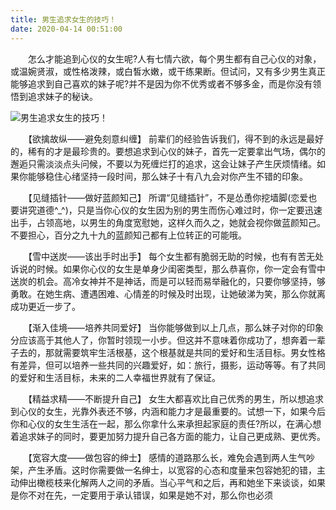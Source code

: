 ```yaml
---
title: 男生追求女生的技巧！
date: 2020-04-14 00:51:00
---
```




　　怎么才能追到心仪的女生呢?人有七情六欲，每个男生都有自己心仪的对象，或温婉贤淑，或性格泼辣，或白皙水嫩，或干练果断。但试问，又有多少男生真正能够追求到自己喜欢的妹子呢?并不是因为你不优秀或者不够多金，而是你没有领悟到追求妹子的秘诀。

![男生追求女生的技巧！](/img/70950d0e4876223edd9abe320234a664.jpg)

　　【欲擒故纵——避免刻意纠缠】 前辈们的经验告诉我们，得不到的永远是最好的，稀有的才是最珍贵的。要想追求到心仪的妹子，首先一定要拿出气场，偶尔的邂逅只需淡淡点头问候，不要以为死缠烂打的追求，这会让妹子产生厌烦情绪。如果你能够稳住心绪坚持一段时间，那么妹子十有八九会对你产生不错的印象。

　　【见缝插针——做好蓝颜知己】 所谓“见缝插针”，不是怂恿你挖墙脚(恋爱也要讲究道德^_^)，只是当你心仪的女生因为别的男生而伤心难过时，你一定要迅速出手，占领高地，以男生的角度宽慰她，这样久而久之，她就会视你做蓝颜知己。不要担心，百分之九十九的蓝颜知己都有上位转正的可能哦。

　　【雪中送炭——该出手时出手】 每个女生都有脆弱无助的时候，也有有苦无处诉说的时候。如果你心仪的女生是单身少闺密类型，那么恭喜你，你一定会有雪中送炭的机会。高冷女神并不是神话，而是可以轻而易举融化的，只要你够坚持，够勇敢。在她生病、遭遇困难、心情差的时候及时出现，让她破涕为笑，那么你就离成功更近一步了。

　　【渐入佳境——培养共同爱好】 当你能够做到以上几点，那么妹子对你的印象分应该高于其他人了，你暂时领现一小步。但这并不意味着你成功了，想奔着一辈子去的，那就需要筑牢生活根基，这个根基就是共同的爱好和生活目标。男女性格有差异，但可以培养一些共同的兴趣爱好，如：旅行，摄影，运动等等。有了共同的爱好和生活目标，未来的二人幸福世界就有了保证。

　　【精益求精——不断提升自己】 女生大都喜欢比自己优秀的男生，所以想追求到心仪的女生，光靠外表还不够，内涵和能力才是最重要的。试想一下，如果今后你和心仪的女生生活在一起，那么你拿什么来承担起家庭的责任?所以，在满心想着追求妹子的同时，要更加努力提升自己各方面的能力，让自己更成熟、更优秀。

　　【宽容大度——做包容的绅士】 感情的道路那么长，难免会遇到两人生气吵架，产生矛盾。这时你需要做一名绅士，以宽容的心态和度量来包容她犯的错，主动伸出橄榄枝来化解两人之间的矛盾。当心平气和之后，再和她坐下来谈谈，如果是你不对在先，一定要用于承认错误，如果是她不对，那么你也必须